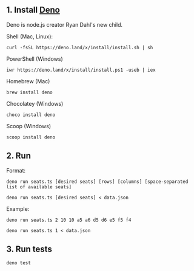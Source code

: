 ## 1. Install [Deno](https://deno.land/)
Deno is node.js creator Ryan Dahl's new child.

Shell (Mac, Linux):
```
curl -fsSL https://deno.land/x/install/install.sh | sh
```
PowerShell (Windows)
```
iwr https://deno.land/x/install/install.ps1 -useb | iex
```
Homebrew (Mac)
```
brew install deno
```
Chocolatey (Windows)
```
choco install deno
```
Scoop (Windows)
```
scoop install deno
```
## 2. Run
Format: 
```
deno run seats.ts [desired seats] [rows] [columns] [space-separated list of available seats]

deno run seats.ts [desired seats] < data.json
```

Example:
```
deno run seats.ts 2 10 10 a5 a6 d5 d6 e5 f5 f4
```
```
deno run seats.ts 1 < data.json
```

## 3. Run tests
```
deno test
```